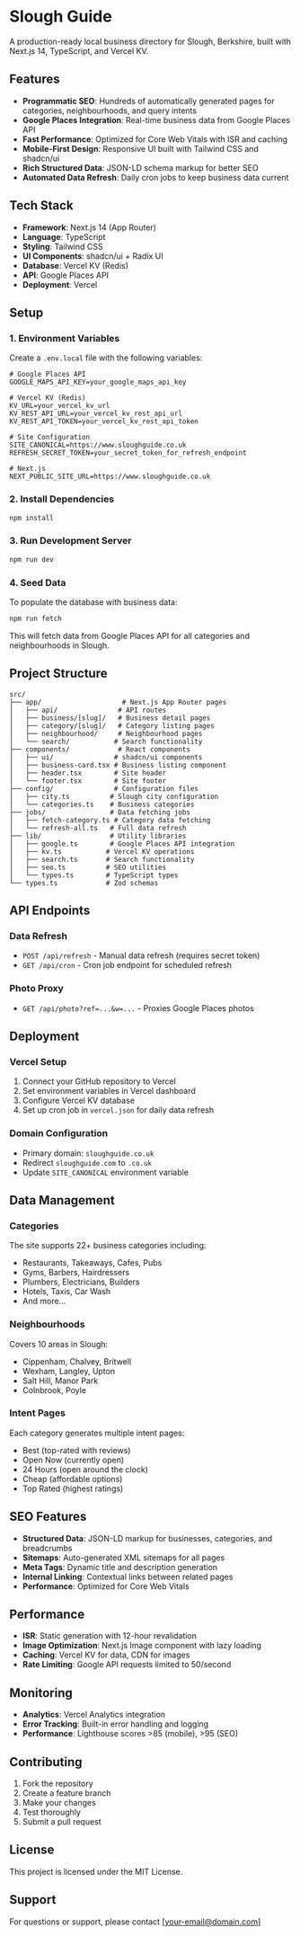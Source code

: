 # Slough Guide

A production-ready local business directory for Slough, Berkshire, built with Next.js 14, TypeScript, and Vercel KV.

## Features

- **Programmatic SEO**: Hundreds of automatically generated pages for categories, neighbourhoods, and query intents
- **Google Places Integration**: Real-time business data from Google Places API
- **Fast Performance**: Optimized for Core Web Vitals with ISR and caching
- **Mobile-First Design**: Responsive UI built with Tailwind CSS and shadcn/ui
- **Rich Structured Data**: JSON-LD schema markup for better SEO
- **Automated Data Refresh**: Daily cron jobs to keep business data current

## Tech Stack

- **Framework**: Next.js 14 (App Router)
- **Language**: TypeScript
- **Styling**: Tailwind CSS
- **UI Components**: shadcn/ui + Radix UI
- **Database**: Vercel KV (Redis)
- **API**: Google Places API
- **Deployment**: Vercel

## Setup

### 1. Environment Variables

Create a `.env.local` file with the following variables:

```env
# Google Places API
GOOGLE_MAPS_API_KEY=your_google_maps_api_key

# Vercel KV (Redis)
KV_URL=your_vercel_kv_url
KV_REST_API_URL=your_vercel_kv_rest_api_url
KV_REST_API_TOKEN=your_vercel_kv_rest_api_token

# Site Configuration
SITE_CANONICAL=https://www.sloughguide.co.uk
REFRESH_SECRET_TOKEN=your_secret_token_for_refresh_endpoint

# Next.js
NEXT_PUBLIC_SITE_URL=https://www.sloughguide.co.uk
```

### 2. Install Dependencies

```bash
npm install
```

### 3. Run Development Server

```bash
npm run dev
```

### 4. Seed Data

To populate the database with business data:

```bash
npm run fetch
```

This will fetch data from Google Places API for all categories and neighbourhoods in Slough.

## Project Structure

```
src/
├── app/                    # Next.js App Router pages
│   ├── api/               # API routes
│   ├── business/[slug]/   # Business detail pages
│   ├── category/[slug]/   # Category listing pages
│   ├── neighbourhood/     # Neighbourhood pages
│   └── search/           # Search functionality
├── components/            # React components
│   ├── ui/               # shadcn/ui components
│   ├── business-card.tsx # Business listing component
│   ├── header.tsx        # Site header
│   └── footer.tsx        # Site footer
├── config/               # Configuration files
│   ├── city.ts          # Slough city configuration
│   └── categories.ts    # Business categories
├── jobs/                # Data fetching jobs
│   ├── fetch-category.ts # Category data fetching
│   └── refresh-all.ts   # Full data refresh
├── lib/                 # Utility libraries
│   ├── google.ts        # Google Places API integration
│   ├── kv.ts           # Vercel KV operations
│   ├── search.ts       # Search functionality
│   ├── seo.ts          # SEO utilities
│   └── types.ts        # TypeScript types
└── types.ts            # Zod schemas
```

## API Endpoints

### Data Refresh
- `POST /api/refresh` - Manual data refresh (requires secret token)
- `GET /api/cron` - Cron job endpoint for scheduled refresh

### Photo Proxy
- `GET /api/photo?ref=...&w=...` - Proxies Google Places photos

## Deployment

### Vercel Setup

1. Connect your GitHub repository to Vercel
2. Set environment variables in Vercel dashboard
3. Configure Vercel KV database
4. Set up cron job in `vercel.json` for daily data refresh

### Domain Configuration

- Primary domain: `sloughguide.co.uk`
- Redirect `sloughguide.com` to `.co.uk`
- Update `SITE_CANONICAL` environment variable

## Data Management

### Categories

The site supports 22+ business categories including:
- Restaurants, Takeaways, Cafes, Pubs
- Gyms, Barbers, Hairdressers
- Plumbers, Electricians, Builders
- Hotels, Taxis, Car Wash
- And more...

### Neighbourhoods

Covers 10 areas in Slough:
- Cippenham, Chalvey, Britwell
- Wexham, Langley, Upton
- Salt Hill, Manor Park
- Colnbrook, Poyle

### Intent Pages

Each category generates multiple intent pages:
- Best (top-rated with reviews)
- Open Now (currently open)
- 24 Hours (open around the clock)
- Cheap (affordable options)
- Top Rated (highest ratings)

## SEO Features

- **Structured Data**: JSON-LD markup for businesses, categories, and breadcrumbs
- **Sitemaps**: Auto-generated XML sitemaps for all pages
- **Meta Tags**: Dynamic title and description generation
- **Internal Linking**: Contextual links between related pages
- **Performance**: Optimized for Core Web Vitals

## Performance

- **ISR**: Static generation with 12-hour revalidation
- **Image Optimization**: Next.js Image component with lazy loading
- **Caching**: Vercel KV for data, CDN for images
- **Rate Limiting**: Google API requests limited to 50/second

## Monitoring

- **Analytics**: Vercel Analytics integration
- **Error Tracking**: Built-in error handling and logging
- **Performance**: Lighthouse scores >85 (mobile), >95 (SEO)

## Contributing

1. Fork the repository
2. Create a feature branch
3. Make your changes
4. Test thoroughly
5. Submit a pull request

## License

This project is licensed under the MIT License.

## Support

For questions or support, please contact [your-email@domain.com]
